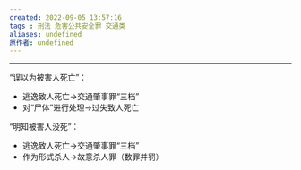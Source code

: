 ```yaml
---
created: 2022-09-05 13:57:16
tags : 刑法 危害公共安全罪 交通类
aliases: undefined
原作者: undefined
---
```

---
“误以为被害人死亡”：
* 逃逸致人死亡->交通肇事罪“三档”
* 对“尸体”进行处理->过失致人死亡

“明知被害人没死”：
* 逃逸致人死亡->交通肇事罪“三档”
* 作为形式杀人->故意杀人罪（数罪并罚）



